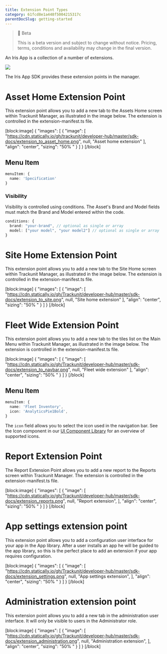 ```yaml
---
title: Extension Point Types
category: 61fcd8e1a448f5004215317c
parentDocSlug: getting-started
---
```


> 🚧 Beta
> 
> This is a beta version and subject to change without notice. Pricing, terms, conditions and availability may change in the final version.

An Iris App is a collection of a number of extensions. 

![](https://files.readme.io/a4ab2cf-image.png)

The Iris App SDK provides these extension points in the manager. 

# Asset Home Extension Point

This extension point allows you to add a new tab to the Assets Home screen within Trackunit Manager, as illustrated in the image below. The extension is controlled in the extension-manifest.ts file.

[block:image]
{
  "images": [
    {
      "image": [
        "https://cdn.statically.io/gh/trackunit/developer-hub/master/sdk-docs/extension_to_asset_home.png",
        null,
        "Asset home extension"
      ],
      "align": "center",
      "sizing": "50% "
    }
  ]
}
[/block]

## Menu Item

```ts
menuItem: {
  name: 'Specification'
}
```

### Visibility
Visibility is controlled using conditions. The Asset's Brand and Model fields must match the Brand and Model entered within the code.

```ts
conditions: {
  brand: "your-brand", // optional as single or array
  model: ["your model", "your model2"] // optional as single or array
}
```


# Site Home Extension Point

This extension point allows you to add a new tab to the Site Home screen within Trackunit Manager, as illustrated in the image below. The extension is controlled in the extension-manifest.ts file.

[block:image]
{
  "images": [
    {
      "image": [
        "https://cdn.statically.io/gh/Trackunit/developer-hub/master/sdk-docs/extension_to_site.png",
        null,
        "Site home extension"
      ],
      "align": "center",
      "sizing": "50% "
    }
  ]
}
[/block]


# Fleet Wide Extension Point

This extension point allows you to add a new tab to the tiles list on the Main Menu within Trackunit Manager, as illustrated in the image below. The extension is controlled in the extension-manifest.ts file.

[block:image]
{
  "images": [
    {
      "image": [
        "https://cdn.statically.io/gh/Trackunit/developer-hub/master/sdk-docs/extension_to_navbar.png",
        null,
        "Fleet wide extension"
      ],
      "align": "center",
      "sizing": "50% "
    }
  ]
}
[/block]


## Menu Item

```ts
menuItem: {
  name: 'Fleet Inventory',
  icon: 'AnalyticsPie1Bold',
}
```

The `icon` field allows you to select the icon used in the navigation bar. See the Icon component in our [UI Component Library](https://developers.trackunit.com/page/ui-components) for an overview of supported icons.

# Report Extension Point

The Report Extension Point allows you to add a new report to the Reports screen within Trackunit Manager. The extension is controlled in the extension-manifest.ts file.

[block:image]
{
  "images": [
    {
      "image": [
        "https://cdn.statically.io/gh/Trackunit/developer-hub/master/sdk-docs/extension_reports.png",
        null,
        "Report extension",
      ],
      "align": "center",
      "sizing": "50% "
    }
  ]
}
[/block]


# App settings extension point

This extension point allows you to add a configuration user interface for your app in the App library. After a user installs an app he will be guided to the app library, so this is the perfect place to add an extension if your app requires configuration.

[block:image]
{
  "images": [
    {
      "image": [
        "https://cdn.statically.io/gh/Trackunit/developer-hub/master/sdk-docs/extension_settings.png",
        null,
        "App settings extension",
      ],
      "align": "center",
      "sizing": "50% "
    }
  ]
}
[/block]


# Administration extension point

This extension point allows you to add a new tab in the administration user interface. It will only be visible to users in the Administrator role.

[block:image]
{
  "images": [
    {
      "image": [
        "https://cdn.statically.io/gh/Trackunit/developer-hub/master/sdk-docs/extension_administration.png",
        null,
        "Administration extension",
      ],
      "align": "center",
      "sizing": "50% "
    }
  ]
}
[/block]
